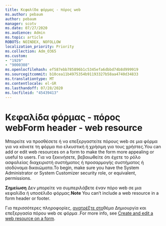 ```yaml
---
title: Κεφαλίδα φόρμας - πόρος web
ms.author: pebaum
author: pebaum
manager: scotv
ms.date: 07/27/2020
ms.audience: Admin
ms.topic: article
ROBOTS: NOINDEX, NOFOLLOW
localization_priority: Priority
ms.collection: Adm_O365
ms.custom:
- "1929"
- "9000308"
ms.openlocfilehash: ef587ebb785896b1c5345efa6dbbd74b8d999919
ms.sourcegitcommit: b10cea11b4975354b91193327b58aa4740d34833
ms.translationtype: MT
ms.contentlocale: el-GR
ms.lasthandoff: 07/28/2020
ms.locfileid: "45439413"
---
```

# <a name="form-header---web-resource"></a><span data-ttu-id="56750-102">Κεφαλίδα φόρμας - πόρος web</span><span class="sxs-lookup"><span data-stu-id="56750-102">Form header - web resource</span></span>

<span data-ttu-id="56750-103">Μπορείτε να προσθέσετε ή να επεξεργαστείτε πόρους web σε μια φόρμα για να κάνετε τη φόρμα πιο ελκυστική ή χρήσιμη για τους χρήστες.</span><span class="sxs-lookup"><span data-stu-id="56750-103">You can add or edit web resources on a form to make the form more appealing or useful to users.</span></span> <span data-ttu-id="56750-104">Για να ξεκινήσετε, βεβαιωθείτε ότι έχετε το ρόλο ασφαλείας διαχειριστή συστήματος ή προσαρμογής συστήματος ή ισοδύναμα δικαιώματα.</span><span class="sxs-lookup"><span data-stu-id="56750-104">To begin, make sure you have the System Administrator or System Customizer security role, or equivalent, permissions.</span></span>  

<span data-ttu-id="56750-105">**Σημείωση** Δεν μπορείτε να συμπεριλάβετε έναν πόρο web σε μια κεφαλίδα ή υποσέλιδο φόρμας.</span><span class="sxs-lookup"><span data-stu-id="56750-105">**Note** You can’t include a web resource in a form header or footer.</span></span>

<span data-ttu-id="56750-106">Για περισσότερες πληροφορίες, [ανατρέξτε στο](https://docs.microsoft.com/dynamics365/customer-engagement/customize/create-edit-web-resources#create-and-edit-a-web-resource-on-a-form)θέμα Δημιουργία και επεξεργασία πόρου web σε φόρμα .</span><span class="sxs-lookup"><span data-stu-id="56750-106">For more info, see [Create and edit a web resource on a form](https://docs.microsoft.com/dynamics365/customer-engagement/customize/create-edit-web-resources#create-and-edit-a-web-resource-on-a-form).</span></span>